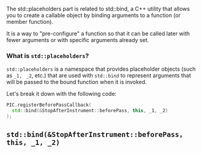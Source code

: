The std::placeholders part is related to std::bind, a C++ utility that allows you to create a callable object by binding arguments to a function (or member function). 

It is a way to "pre-configure" a function so that it can be called later with fewer arguments or with specific arguments already set.

### What is `std::placeholders`?
`std::placeholders` is a namespace that provides placeholder objects (such as `_1,` ` _2`, etc.) that are used with `std::bind` to represent arguments that will be passed to the bound function when it is invoked.

Let's break it down with the following code:
```cpp
PIC.registerBeforePassCallback(
  std::bind(&StopAfterInstrument::beforePass, this, _1, _2)
);
```

`std::bind(&StopAfterInstrument::beforePass, this, _1, _2)`
- 
